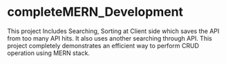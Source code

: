 # completeMERN_Development
This project Includes Searching, Sorting at Client side which saves the API from too many API hits. 
It also uses another searching through API. 
This project completely demonstrates an efficient way to perform CRUD operation using MERN stack. 


